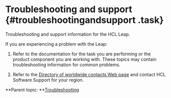# Troubleshooting and support {#troubleshootingandsupport .task}

Troubleshooting and support information for the HCL Leap.

If you are experiencing a problem with the Leap:

1.  Refer to the documentation for the task you are performing or the product component you are working with. These topics may contain troubleshooting information for common problems.

2.  Refer to the [Directory of worldwide contacts Web page](http://www.ibm.com/planetwide/) and contact HCL Software Support for your region.


**Parent topic: **[Troubleshooting](tr_troubleshooting_toc.md)

